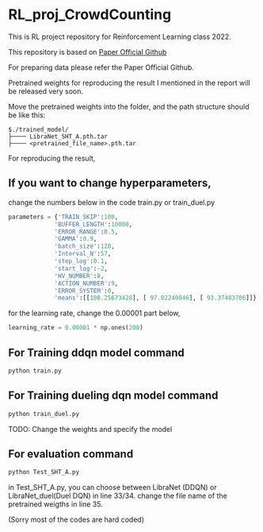 # RL_proj_CrowdCounting

This is RL project repository for Reinforcement Learning class 2022.

This repository is based on [Paper Official Github](https://github.com/poppinace/libranet)

For preparing data please refer the Paper Official Github.

Pretrained weights for reproducing the result I mentioned in the report will be released very soon.

Move the pretrained weights into the folder, and the path structure should be like this: 

````
$./trained_model/
├──── LibraNet_SHT_A.pth.tar
├──── <pretrained_file_name>.pth.tar
````

For reproducing the result, 

## If you want to change hyperparameters,

change the numbers below in the code train.py or train_duel.py

```python
parameters = {'TRAIN_SKIP':100,
             'BUFFER_LENGTH':10000,
             'ERROR_RANGE':0.5,
             'GAMMA':0.9,
             'batch_size':128,
             'Interval_N':57,
             'step_log':0.1,
             'start_log':-2,
             'HV_NUMBER':8,
             'ACTION_NUMBER':9,
             'ERROR_SYSTEM':0,
             'means':[[108.25673428], [ 97.02240046], [ 93.37483706]]}
```


for the learning rate, change the 0.00001 part below,

```python
learning_rate = 0.00001 * np.ones(200)
```

## For Training ddqn model command
```python
python train.py
```

## For Training dueling dqn model command
```python
python train_duel.py
```



TODO: Change the weights and specify the model

##  For evaluation command

```python
python Test_SHT_A.py
```

in Test_SHT_A.py, you can choose between LibraNet (DDQN) or LibraNet_duel(Duel DQN) in line 33/34.
change the file name of the pretrained weigths in line 35.

(Sorry most of the codes are hard coded)
